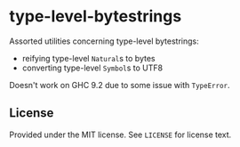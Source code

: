 # type-level-bytestrings
Assorted utilities concerning type-level bytestrings:

* reifying type-level `Natural`s to bytes
* converting type-level `Symbol`s to UTF8

Doesn't work on GHC 9.2 due to some issue with `TypeError`.

## License
Provided under the MIT license. See `LICENSE` for license text.
